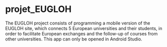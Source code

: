 # projet_EUGLOH
The EUGLOH project consists of programming a mobile version of the EUGLOH site, which connects 5 European universities and their students, in order to facilitate European exchanges and the follow-up of courses from other universities.
This app can only be opened in Android Studio.

